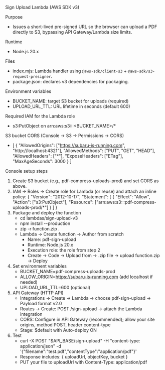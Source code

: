 Sign Upload Lambda (AWS SDK v3)

Purpose
- Issues a short-lived pre-signed URL so the browser can upload a PDF directly to S3, bypassing API Gateway/Lambda size limits.

Runtime
- Node.js 20.x

Files
- index.mjs: Lambda handler using `@aws-sdk/client-s3` + `@aws-sdk/s3-request-presigner`.
- package.json: declares v3 dependencies for packaging.

Environment variables
- BUCKET_NAME: target S3 bucket for uploads (required)
- UPLOAD_URL_TTL: URL lifetime in seconds (default 600)

Required IAM for the Lambda role
- s3:PutObject on arn:aws:s3:::<BUCKET_NAME>/*

S3 bucket CORS (Console → S3 → Permissions → CORS)
- [
  {
    "AllowedOrigins": ["https://subaru-is-running.com", "http://localhost:4321"],
    "AllowedMethods": ["PUT", "GET", "HEAD"],
    "AllowedHeaders": ["*"],
    "ExposeHeaders": ["ETag"],
    "MaxAgeSeconds": 3000
  }
]

Console setup steps
1) Create S3 bucket (e.g., pdf-compress-uploads-prod) and set CORS as above.
2) IAM → Roles → Create role for Lambda (or reuse) and attach an inline policy:
   {
     "Version": "2012-10-17",
     "Statement": [
       {
         "Effect": "Allow",
         "Action": ["s3:PutObject"],
         "Resource": ["arn:aws:s3:::pdf-compress-uploads-prod/*"]
       }
     ]
   }
3) Package and deploy the function
   - cd lambdas/sign-upload-v3
   - npm install --production
   - zip -r function.zip .
   - Lambda → Create function → Author from scratch
     - Name: pdf-sign-upload
     - Runtime: Node.js 20.x
     - Execution role: the role from step 2
     - Create → Code → Upload from → .zip file → upload function.zip → Deploy
4) Set environment variables
   - BUCKET_NAME=pdf-compress-uploads-prod
   - ALLOW_ORIGIN=https://subaru-is-running.com (add localhost if needed)
   - UPLOAD_URL_TTL=600 (optional)
5) API Gateway (HTTP API)
   - Integrations → Create → Lambda → choose pdf-sign-upload → Payload format v2.0
   - Routes → Create: POST /sign-upload → attach the Lambda integration
   - CORS: Configure in API Gateway (recommended); allow your site origins, method POST, header content-type
   - Stage: $default with Auto-deploy ON
6) Test
   - curl -X POST "$API_BASE/sign-upload" -H "content-type: application/json" -d '{"filename":"test.pdf","contentType":"application/pdf"}'
   - Response includes: { uploadUrl, objectKey, bucket }
   - PUT your file to uploadUrl with Content-Type: application/pdf
